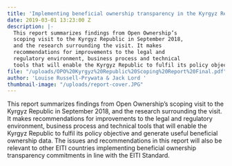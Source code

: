 ```yaml
---
title: 'Implementing beneficial ownership transparency in the Kyrgyz Republic extractives sector: findings and recommendations'
date: 2019-03-01 13:23:00 Z
description: |-
  This report summarizes findings from Open Ownership’s
  scoping visit to the Kyrgyz Republic in September 2018,
  and the research surrounding the visit. It makes
  recommendations for improvements to the legal and
  regulatory environment, business process and technical
  tools that will enable the Kyrgyz Republic to fulfil its policy objective and generate useful beneficial ownership data. The issues and recommendations in this report will also be relevant to other EITI countries implementing beneficial ownership transparency commitments in line with the EITI Standard.
file: "/uploads/OPO%20Kyrgyz%20Republic%20Scoping%20Report%20Final.pdf"
author: 'Louise Russell-Prywata & Jack Lord '
thumbnail-image: "/uploads/report-cover.JPG"
---
```


This report summarizes findings from Open Ownership’s scoping visit to the Kyrgyz Republic in September 2018, and the research surrounding the visit. It makes recommendations for improvements to the legal and regulatory environment, business process and technical tools that will enable the Kyrgyz Republic to fulfil its policy objective and generate useful beneficial ownership data. The issues and recommendations in this report will also be relevant to other EITI countries implementing beneficial ownership transparency commitments in line with the EITI Standard.